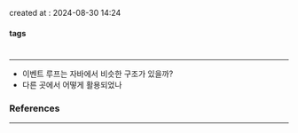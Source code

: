 created at : 2024-08-30 14:24

#### tags

#

--- 

- 이벤트 루프는 자바에서 비슷한 구조가 있을까?
- 다른 곳에서 어떻게 활용되었나

### References
---
[]()
